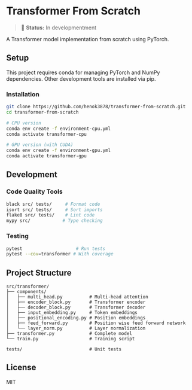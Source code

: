 # Transformer From Scratch
> 🚧 **Status:** In developmentment 

A Transformer model implementation from scratch using PyTorch.

## Setup

This project requires conda for managing PyTorch and NumPy dependencies. Other development tools are installed via pip.

### Installation

```bash
git clone https://github.com/henok3878/transformer-from-scratch.git
cd transformer-from-scratch

# CPU version
conda env create -f environment-cpu.yml
conda activate transformer-cpu

# GPU version (with CUDA)
conda env create -f environment-gpu.yml  
conda activate transformer-gpu
```

## Development

### Code Quality Tools

```bash
black src/ tests/     # Format code
isort src/ tests/     # Sort imports  
flake8 src/ tests/    # Lint code
mypy src/            # Type checking
```

### Testing

```bash
pytest                    # Run tests
pytest --cov=transformer # With coverage
```

## Project Structure

```
src/transformer/
├── components/
│   ├── multi_head.py          # Multi-head attention
│   ├── encoder_block.py       # Transformer encoder
│   ├── decoder_block.py       # Transformer decoder
│   ├── input_embedding.py     # Token embeddings
│   ├── positional_encoding.py # Position embeddings
│   ├── feed_forward.py        # Position wise feed forward network
│   └── layer_norm.py          # Layer normalization
├── transformer.py             # Complete model
└── train.py                   # Training script

tests/                         # Unit tests
```

## License

MIT
